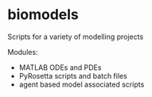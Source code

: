 # biomodels
Scripts for a variety of modelling projects

Modules: 
- MATLAB ODEs and PDEs
- PyRosetta scripts and batch files
- agent based model associated scripts
